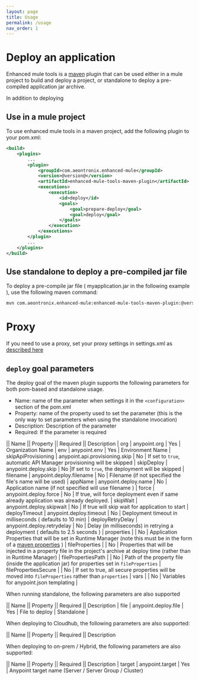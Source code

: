 ```yaml
---
layout: page
title: Usage
permalink: /usage
nav_order: 1
---
```

# Deploy an application

Enhanced mule tools is a [maven](https://maven.apache.org/) plugin that can be used
either in a mule project to build and deploy a project, or standalone to deploy a pre-compiled 
application jar archive.

In addition to deploying

## Use in a mule project

To use enhanced mule tools in a maven project, add the following plugin to your pom.xml:

```xml
<build>
    <plugins>
        ...
        <plugin>
            <groupId>com.aeontronix.enhanced-mule</groupId>
            <version>@version@</version>
            <artifactId>enhanced-mule-tools-maven-plugin</artifactId>
            <executions>
                <execution>
                    <id>deploy</id>
                    <goals>
                        <goal>prepare-deploy</goal>
                        <goal>deploy</goal>
                    </goals>
                </execution>
            </executions>
        </plugin>
        ...
    </plugins>
</build>
```

## Use standalone to deploy a pre-compiled jar file

To deploy a pre-compile jar file ( myapplication.jar in the following example ), use the following 
maven command:

```bash
mvn com.aeontronix.enhanced-mule:enhanced-mule-tools-maven-plugin:@version@:deploy -Danypoint.deploy.file=myapplication.jar
```

# Proxy

If you need to use a proxy, set your proxy settings in settings.xml as [described here](https://maven.apache.org/guides/mini/guide-proxies.html)

## `deploy` goal parameters

The deploy goal of the maven plugin supports the following parameters for both pom-based and standalone usage.

- Name: name of the parameter when settings it in the `<configuration>` section of the pom.xml
- Property: name of the property used to set the parameter (this is the only way to set parameters when using the standalone invocation)
- Description: Description of the parameter
- Required: If the parameter is required

|| Name || Property || Required || Description
| org | anypoint.org | Yes | Organization Name
| env | anypoint.env | Yes | Environment Name
| skipApiProvisioning | anypoint.api.provisioning.skip | No | If set to `true`, automatic API Manager provisioning will be skipped
| skipDeploy | anypoint.deploy.skip | No |If set to `true`, the deployment will be skipped
| filename | anypoint.deploy.filename | No | Filename (if not specified the file's name will be used)
| appName | anypoint.deploy.name | No | Application name (if not specified will use filename )
| force | anypoint.deploy.force | No | If true, will force deployment even if same already application was already deployed.
| skipWait | anypoint.deploy.skipwait | No | If true will skip wait for application to start
| deployTimeout | anypoint.deploy.timeout | No | Deployment timeout in milliseconds ( defaults to 10 min)
| deployRetryDelay | anypoint.deploy.retrydelay | No | Delay (in milliseconds) in retrying a deployment ( defaults to 2.5 seconds )
| properties | | No | Application Properties that will be set in Runtime Manager (note this must be in the form of a [maven properties](https://maven.apache.org/pom.html#Properties) ) 
| fileProperties | | No | Properties that will be injected in a property file in the project's archive at deploy time (rather than in Runtime Manager)
| filePropertiesPath | | No | Path of the property file (inside the application jar) for properties set in `fileProperties`
| filePropertiesSecure | | No | If set to true, all secure properties will be moved into `fileProperties` rather than `properties`
| vars | | No | Variables for anypoint.json templating |

When running standalone, the following parameters are also supported

|| Name || Property || Required || Description
| file | anypoint.deploy.file | Yes | File to deploy | Standalone |

When deploying to Cloudhub, the following parameters are also supported:

|| Name || Property || Required || Description

When deploying to on-prem / Hybrid, the following parameters are also supported:

|| Name || Property || Required || Description
| target | anypoint.target | Yes | Anypoint target name (Server / Server Group / Cluster)
